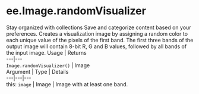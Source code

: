  
#  ee.Image.randomVisualizer
Stay organized with collections  Save and categorize content based on your preferences. 
Creates a visualization image by assigning a random color to each unique value of the pixels of the first band. The first three bands of the output image will contain 8-bit R, G and B values, followed by all bands of the input image. Usage | Returns  
---|---  
`Image.randomVisualizer()` | Image  
Argument | Type | Details  
---|---|---  
this: `image` | Image | Image with at least one band.  
